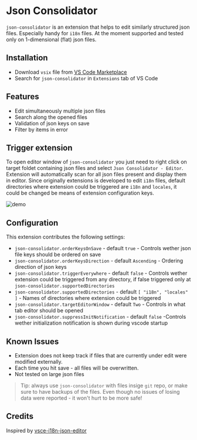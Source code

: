 # Json Consolidator

`json-consolidator` is an extension that helps to edit similarly structured json files. Especially handy for `i18n` files. At the moment supported and tested only on 1-dimensional (flat) json files.

## Installation

* Download `vsix` file from [VS Code Marketplace](https://marketplace.visualstudio.com/vscode)
* Search for `json-consolidator` in `Extensions` tab of VS Code

## Features

* Edit simultaneously multiple json files
* Search along the opened files
* Validation of json keys on save
* Filter by items in error

## Trigger extension

To open editor window of `json-consolidator` you just need to right click on target foldet containing json files and select `Json Consolidator - Editor`. Extension will automatically scan for all json files present and display them in editor. Since originally extensions is developed to edit `i18n` files, default directories where extension could be triggered are `i18n` and `locales`, it could be changed be means of extension configuration keys.

![demo]('./.demo/demo.gif')

## Configuration

This extension contributes the following settings:

* `json-consolidator.orderKeysOnSave` - default `true` - Controls wether json file keys should be ordered on save
* `json-consolidator.orderKeysDirection` - default `Ascending` - Ordering direction of json keys
* `json-consolidator.triggerEverywhere` - default `false` - Controls wether extension could be triggered from any directory, if false triggered only at `json-consolidator.supportedDirectories`
* `json-consolidator.supportedDirectories` - default `[ "i18n", "locales" ]` - Names of directories where extension could be triggered
* `json-consolidator.targetEditorWindow` - default `Two` - Controls in what tab editor should be opened
* `json-consolidator.suppressInitNotification` - default `false` -Controls wether initialization notification is shown during vscode startup

## Known Issues

* Extension does not keep track if files that are currently under edit were modified externally.
* Each time you hit save - all files will be overwritten.
* Not tested on large json files

> Tip: always use `json-consolidator` with files insige `git` repo, or make sure to have backups of the files. Even though no issues of losing data were reported - it won't hurt to be more safe!

## Credits

Inspired by [vsce-i18n-json-editor](https://github.com/thibault-vanderseypen/vsce-i18n-json-editor)
